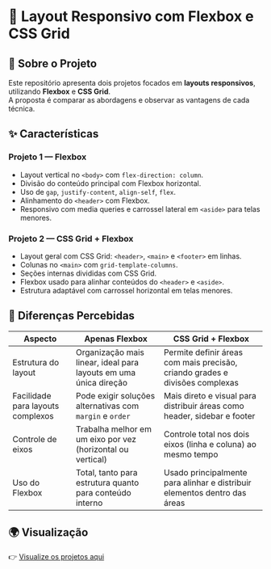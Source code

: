 # 🎨 Layout Responsivo com Flexbox e CSS Grid

## 📝 Sobre o Projeto

Este repositório apresenta dois projetos focados em **layouts responsivos**, utilizando **Flexbox** e **CSS Grid**.  
A proposta é comparar as abordagens e observar as vantagens de cada técnica.

## ✨ Características

### Projeto 1 — Flexbox
- Layout vertical no `<body>` com `flex-direction: column`.
- Divisão do conteúdo principal com Flexbox horizontal.
- Uso de `gap`, `justify-content`, `align-self`, `flex`.
- Alinhamento do `<header>` com Flexbox.
- Responsivo com media queries e carrossel lateral em `<aside>` para telas menores.

### Projeto 2 — CSS Grid + Flexbox
- Layout geral com CSS Grid: `<header>`, `<main>` e `<footer>` em linhas.
- Colunas no `<main>` com `grid-template-columns`.
- Seções internas divididas com CSS Grid.
- Flexbox usado para alinhar conteúdos do `<header>` e `<aside>`.
- Estrutura adaptável com carrossel horizontal em telas menores.

## 🔎 Diferenças Percebidas

| Aspecto                           | Apenas Flexbox                                                        | CSS Grid + Flexbox                                                            |
|-----------------------------------|------------------------------------------------------------------------|--------------------------------------------------------------------------------|
| Estrutura do layout               | Organização mais linear, ideal para layouts em uma única direção       | Permite definir áreas com mais precisão, criando grades e divisões complexas |
| Facilidade para layouts complexos | Pode exigir soluções alternativas com `margin` e `order`               | Mais direto e visual para distribuir áreas como header, sidebar e footer     |
| Controle de eixos                 | Trabalha melhor em um eixo por vez (horizontal ou vertical)            | Controle total nos dois eixos (linha e coluna) ao mesmo tempo                |
| Uso do Flexbox                    | Total, tanto para estrutura quanto para conteúdo interno               | Usado principalmente para alinhar e distribuir elementos dentro das áreas    |

## 🌍 Visualização

👉 [Visualize os projetos aqui](https://joao769.github.io/layout-responsivo-css/)